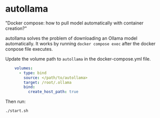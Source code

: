 # autollama

"Docker compose: how to pull model automatically with container creation?"

autollama solves the problem of downloading an Ollama model automatically. It works by running `docker compose exec` after the docker conpose file executes.

Update the volume path to `autollama` in the docker-compose.yml file. 

```yaml
    volumes:
      - type: bind
        source: </path/to/autollama>
        target: /root/.ollama
        bind:
          create_host_path: true
```

Then run:

```bash
./start.sh
```